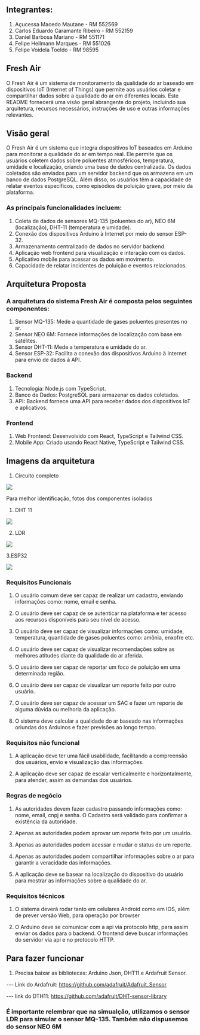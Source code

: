 ## Integrantes:

1. Açucessa Macedo Mautane - RM 552569
2. Carlos Eduardo Caramante Ribeiro - RM 552159
3. Daniel Barbosa Mariano - RM 551171
4. Felipe Heilmann Marques - RM 551026
5. Felipe Voidela Toeldo - RM 98595

## Fresh Air

O Fresh Air é um sistema de monitoramento da qualidade do ar baseado em dispositivos IoT (Internet of Things) que permite aos usuários coletar e compartilhar dados sobre a qualidade do ar em diferentes locais. Este README fornecerá uma visão geral abrangente do projeto, incluindo sua arquitetura, recursos necessários, instruções de uso e outras informações relevantes.


## Visão geral

O Fresh Air é um sistema que integra dispositivos IoT baseados em Arduino para monitorar a qualidade do ar em tempo real. Ele permite que os usuários coletem dados sobre poluentes atmosféricos, temperatura, umidade e localização, criando uma base de dados centralizada. Os dados coletados são enviados para um servidor backend que os armazena em um banco de dados PostgreSQL. Além disso, os usuários têm a capacidade de relatar eventos específicos, como episódios de poluição grave, por meio da plataforma.

### As principais funcionalidades incluem:

1. Coleta de dados de sensores MQ-135 (poluentes do ar), NEO 6M (localização), DHT-11 (temperatura e umidade).
2. Conexão dos dispositivos Arduino à Internet por meio do sensor ESP-32.
3. Armazenamento centralizado de dados no servidor backend.
4. Aplicação web frontend para visualização e interação com os dados.
5. Aplicativo mobile para acessar os dados em movimento.
6. Capacidade de relatar incidentes de poluição e eventos relacionados.

## Arquitetura Proposta

### A arquitetura do sistema Fresh Air é composta pelos seguintes componentes:

1. Sensor MQ-135: Mede a quantidade de gases poluentes presentes no ar.
2. Sensor NEO 6M: Fornece informações de localização com base em satélites.
3. Sensor DHT-11: Mede a temperatura e umidade do ar.
4. Sensor ESP-32: Facilita a conexão dos dispositivos Arduino à Internet para envio de dados à API.

### Backend
1. Tecnologia: Node.js com TypeScript.
2. Banco de Dados: PostgreSQL para armazenar os dados coletados.
3. API: Backend fornece uma API para receber dados dos dispositivos IoT e aplicativos.

### Frontend
1. Web Frontend: Desenvolvido com React, TypeScript e Tailwind CSS.
2. Mobile App: Criado usando React Native, TypeScript e Tailwind CSS.

## Imagens da arquitetura

1. Circuito completo

<img src="./circuito.jpg">

Para melhor identificação, fotos dos componentes isolados

1. DHT 11

<img src="./dht11.png">

2. LDR

<img src="./ldr.png">

3.ESP32

<img src="./esp32.png">

### Requisitos Funcionais

1. O usuário comum deve ser capaz de realizar um cadastro, enviando informações como: nome, email e senha.

2. O usuário deve ser capaz de se autenticar na plataforma e ter acesso aos recursos disponíveis para seu nível de acesso.

3. O usuário deve ser capaz de visualizar informações como: umidade, temperatura, quantidade de gases poluentes como: amônia, enxofre etc.

4. O usuário deve ser capaz de visualizar recomendações sobre as melhores atitudes diante da qualidade do ar aferida.

5. O usuário deve ser capaz de reportar um foco de poluição em uma determinada região.

6. O usuário deve ser capaz de visualizar um reporte feito por outro usuário. 

7. O usuário deve ser capaz de acessar um SAC e fazer um reporte de alguma dúvida ou melhoria da aplicação.

8. O sistema deve calcular a qualidade do ar baseado nas informações oriundas dos Arduinos e fazer previsões ao longo tempo.

### Requisitos não funcional

1. A aplicação deve ter uma fácil usabilidade, facilitando a compreensão dos usuários, envio e visualização das informações.

2. A aplicação deve ser capaz de escalar verticalmente e horizontalmente, para atender, assim as demandas dos usuários.

### Regras de negócio

1. As autoridades devem fazer cadastro passando informações como: nome, email, cnpj e senha.
O Cadastro será validado para confirmar a existência da autoridade.

2. Apenas as autoridades podem aprovar um reporte feito por um usuário.

3. Apenas as autoridades podem acessar e mudar o status de um reporte.

4. Apenas as autoridades podem compartilhar informações sobre o ar para garantir a veracidade das informações.

5. A aplicação deve se basear na localização do dispositivo do usuário para mostrar as informações sobre a qualidade do ar.

### Requisitos técnicos

1. O sistema deverá rodar tanto em celulares Android como em IOS, além de prever versão Web, para operação por browser

2. O Arduino deve se comunicar com a api via protocolo http, para assim enviar os dados para o backend. 
O frontend deve buscar informações do servidor via api e no protocolo HTTP.

## Para fazer funcionar

1. Precisa baixar as bibliotecas: Arduino Json, DHT11 e Ardafruit Sensor.

--- Link do Ardafruit: https://github.com/adafruit/Adafruit_Sensor

--- link do DTH11: https://github.com/adafruit/DHT-sensor-library 

### É importante relembrar que na simualção, utilizamos o sensor LDR para simular o sensor MQ-135. Também não dispusemos do sensor NEO 6M